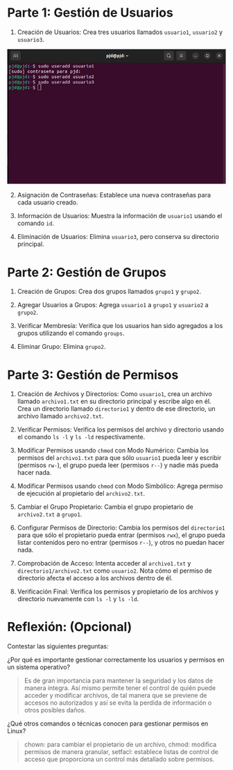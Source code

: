 # **Parte 1: Gestión de Usuarios**
1. Creación de Usuarios: Crea tres usuarios llamados `usuario1`, `usuario2` y `usuario3`.

![Creación de Usuarios](actividad3\img\1.jpg)

2. Asignación de Contraseñas: Establece una nueva contraseñas para cada usuario creado.

3. Información de Usuarios: Muestra la información de `usuario1` usando el comando `id`.

4. Eliminación de Usuarios: Elimina `usuario3`, pero conserva su directorio principal.

# **Parte 2: Gestión de Grupos**
1. Creación de Grupos: Crea dos grupos llamados `grupo1` y `grupo2`.

2. Agregar Usuarios a Grupos: Agrega `usuario1` a `grupo1` y `usuario2` a `grupo2`.

3. Verificar Membresía: Verifica que los usuarios han sido agregados a los grupos utilizando el comando `groups`.

4. Eliminar Grupo: Elimina `grupo2`.

# **Parte 3: Gestión de Permisos**
1. Creación de Archivos y Directorios:
Como `usuario1`, crea un archivo llamado `archivo1.txt` en su directorio principal y escribe algo en él.
Crea un directorio llamado `directorio1` y dentro de ese directorio, un archivo llamado `archivo2.txt`.

2. Verificar Permisos: Verifica los permisos del archivo y directorio usando el comando `ls -l` y `ls -ld` respectivamente.

3. Modificar Permisos usando `chmod` con Modo Numérico: Cambia los permisos del `archivo1.txt` para que sólo `usuario1` pueda leer y escribir (permisos `rw-`), el grupo pueda leer (permisos `r--`) y nadie más pueda hacer nada.

4. Modificar Permisos usando `chmod` con Modo Simbólico: Agrega permiso de ejecución al propietario del `archivo2.txt`.

5. Cambiar el Grupo Propietario: Cambia el grupo propietario de `archivo2.txt` a `grupo1`.

6. Configurar Permisos de Directorio: Cambia los permisos del `directorio1` para que sólo el propietario pueda entrar (permisos `rwx`), el grupo pueda listar contenidos pero no entrar (permisos `r--`), y otros no puedan hacer nada.

7. Comprobación de Acceso: Intenta acceder al `archivo1.txt` y `directorio1/archivo2.txt` como `usuario2`. Nota cómo el permiso de directorio afecta el acceso a los archivos dentro de él.

8. Verificación Final: Verifica los permisos y propietario de los archivos y directorio nuevamente con `ls -l` y `ls -ld`.

# **Reflexión: (Opcional)**
Contestar las siguientes preguntas:

¿Por qué es importante gestionar correctamente los usuarios y permisos en un sistema operativo?

> Es de gran importancia para mantener la seguridad y los datos de manera integra. Así mismo permite tener el control de quién puede acceder y modificar archivos, de tal manera que se previene de accesos no autorizados y así se evita la perdida de información o otros posibles daños.

¿Qué otros comandos o técnicas conocen para gestionar permisos en Linux?

> chown: para cambiar el propietario de un archivo, chmod: modifica permisos de manera granular, setfacl: establece listas de control de acceso que proporciona un control más detallado sobre permisos.